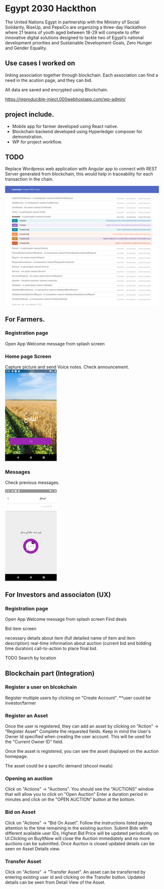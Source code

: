 # Egypt 2030 Hackthon


The United Nations Egypt in partnership with the Ministry of Social Solidarity, RiseUp, and PepsiCo are organizing a three-day Hackathon where 21 teams of youth aged between 18-29 will compete to offer innovative digital solutions designed to tackle two of Egypt’s national development priorities and Sustainable Development Goals, Zero Hunger and Gender Equality.

## Use cases I worked on
linking association together through blockchain. Each association can find a need in the acution page, and they can bid. 

All data are saved and encrypted using Blockchain.


https://reproducible-inject.000webhostapp.com/wp-admin/


## project include.

- Mobile app for farmer developed using React native.
- Blockchain backend developed using Hyperledger composer for demonstration.
- WP for project workflow.

## TODO
Replace Wordpress web application with Angular app to connect with REST Server generated from blockchain, this would help in traceability for each transaction in the chain.

![REST SERVER](https://github.com/mmjazzar/auction/blob/master/screencapture-159-122-179-126-31099-explorer-2019-04-20-06_03_49.png?raw=true)




## For Farmers.

### Registration page

Open App
Welcome message from splash screen



### Home page Screen

Capture picture and send Voice notes.
Check announcement.
<img src="https://github.com/mmjazzar/auction/blob/master/Onboarding.png" alt="drawing" height="300"/>


### Messages

Check previous messages.


<img src="https://github.com/mmjazzar/auction/blob/master/Messages.png" alt="drawing" height="300"/>

## For Investors and associaton (UX)

### Registration page

Open App
Welcome message from splash screen
Find deals

Bid item screen

necessary details about item (full detailed name of item and item description)
real-time information about auction (current bid and bidding time duration)
call-to-action to place final bid.

TODO Search by location 

## Blockchain part (Integration)

### Register a user on blcokchain
Register multiple users by clicking on "Create Account".
**user could be investor/farmer 

### Register an Asset
Once the user is registered, they can add an asset by clicking on "Action" -> "Register Asset" Complete the requested fields. Keep in mind the User's Owner Id specified when creating the user account. This will be used for the "Current Owner ID" field.

Once the asset is registered, you can see the asset displayed on the auction homepage.

The asset could be a specific demand (shcool meals) 

### Opening an auction

Click on "Actions" -> "Auctions". You should see the "AUCTIONS" window that will allow you to click on "Open Auction" Enter a duration period in minutes and click on the "OPEN AUCTION" button at the bottom.

### Bid on Asset

Click on "Actions" -> "Bid On Asset". Follow the instructions listed paying attention to the time remaining in the existing auction. Submit Bids with different available user IDs, Highest Bid Price will be updated periodically on UI.Clicking on BuyItNow will close the Auction immediately and no more auctions can be submitted. Once Auction is closed updated details can be seen on Asset Details view.

### Transfer Asset

Click on "Actions" -> "Transfer Asset". An asset can be transferred by entering existing user id and clicking on the Transfer button. Updated details can be seen from Detail View of the Asset.
